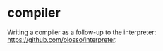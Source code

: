 # compiler

Writing a compiler as a follow-up to the interpreter: https://github.com/olosso/interpreter.
